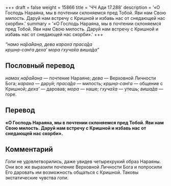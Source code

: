 +++
draft = false
weight = 15866
title = 'ЧЧ Ади 17.288'
description = '«О Господь Нараяна, мы в почтении склоняемся пред Тобой. Яви нам Свою милость. Даруй нам встречу с Кришной и избавь нас от снедающей нас скорби».'
summary = '«О Господь Нараяна, мы в почтении склоняемся пред Тобой. Яви нам Свою милость. Даруй нам встречу с Кришной и избавь нас от снедающей нас скорби».'
+++

_”намо на̄ра̄йан̣а, дева караха праса̄да  
кр̣шн̣а-сан̇га деха’ мора гхуча̄ха виша̄да”_

## Пословный перевод

_намах̣_ _на̄ра̄йан̣а_ — почтение Нараяне; _дева_ — Верховной Личности Бога; _караха_ — даруй; _праса̄да_ — милость; _кр̣шн̣а_\-_сан̇га_ — общение с Кришной; _деха’_ — даровав; _мора_ — наше; _гхуча̄ха_ — утешь; _виша̄да_ — горе.

## Перевод

**«О Господь Нараяна, мы в почтении склоняемся пред Тобой. Яви нам Свою милость. Даруй нам встречу с Кришной и избавь нас от снедающей нас скорби».**

## Комментарий

_Гопи_ не удовлетворились, даже увидев четырехрукий образ Нараяны. Они все же выразили почтение Верховной Личности Бога и попросили Его даровать им возможность общаться с Кришной. Таковы экстатические чувства _гопи_.
